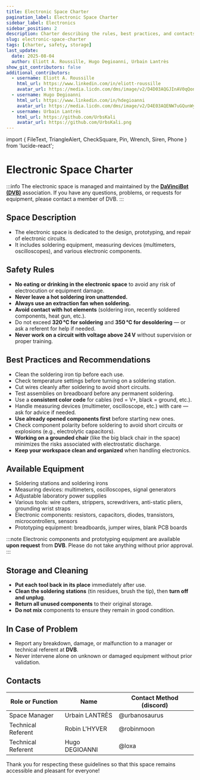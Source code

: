 ```yaml
---
title: Electronic Space Charter
pagination_label: Electronic Space Charter
sidebar_label: Electronics
sidebar_position: 2
description: Charter describing the rules, best practices, and contacts for the DeVinci Fablab electronic space.
slug: electronic-space-charter
tags: [charter, safety, storage]
last_update:
  date: 2025-08-04
  author: Eliott A. Roussille, Hugo Degioanni, Urbain Lantrès
show_git_contributors: false
additional_contributors:
  - username: Eliott A. Roussille
    html_url: https://www.linkedin.com/in/eliott-roussille
    avatar_url: https://media.licdn.com/dms/image/v2/D4D03AQGJInAV0qQonQ/profile-displayphoto-shrink_400_400/B4DZZZ3PrjH4Ag-/0/1745264377148?e=1758153600&v=beta&t=qUIJD-O8iwugtWxnDqAeRsp_gwPM_281yS1PFUg00Z8
  - username: Hugo Degioanni
    html_url: https://www.linkedin.com/in/hdegioanni
    avatar_url: https://media.licdn.com/dms/image/v2/D4E03AQENW7uGQunWyw/profile-displayphoto-shrink_400_400/profile-displayphoto-shrink_400_400/0/1730826037333?e=1758153600&v=beta&t=ie-_iLD-XeHFVs61uWTAFn3kZV2WBJmqVLtBj3AZJ5Q
  - username: Urbain Lantrès
    html_url: https://github.com/UrbsKali
    avatar_url: https://github.com/UrbsKali.png
---
```


import { FileText, TriangleAlert, CheckSquare, Pin, Wrench, Siren, Phone } from 'lucide-react';

# Electronic Space Charter

:::info
The electronic space is managed and maintained by the [**DaVinciBot (DVB)**](https://docs.davincibot.fr/) association. If you have any questions, problems, or requests for equipment, please contact a member of DVB.
:::

## <FileText size={32} /> Space Description

- The electronic space is dedicated to the design, prototyping, and repair of electronic circuits.
- It includes soldering equipment, measuring devices (multimeters, oscilloscopes), and various electronic components.

## <TriangleAlert size={32} /> Safety Rules

- **No eating or drinking in the electronic space** to avoid any risk of electrocution or equipment damage.
- **Never leave a hot soldering iron unattended.**
- **Always use an extraction fan when soldering.**
- **Avoid contact with hot elements** (soldering iron, recently soldered components, heat gun, etc.).
- Do not exceed **320 °C for soldering** and **350 °C for desoldering** — or ask a referent for help if needed.
- **Never work on a circuit with voltage above 24 V** without supervision or proper training.

## <CheckSquare size={32} /> Best Practices and Recommendations

- Clean the soldering iron tip before each use.
- Check temperature settings before turning on a soldering station.
- Cut wires cleanly after soldering to avoid short circuits.
- Test assemblies on breadboard before any permanent soldering.
- Use a **consistent color code** for cables (red = V+, black = ground, etc.).
- Handle measuring devices (multimeter, oscilloscope, etc.) with care — ask for advice if needed.
- **Use already opened components first** before starting new ones.
- Check component polarity before soldering to avoid short circuits or explosions (e.g., electrolytic capacitors).
- **Working on a grounded chair** (like the big black chair in the space) minimizes the risks associated with electrostatic discharge.
- **Keep your workspace clean and organized** when handling electronics.

## <Wrench size={32} /> Available Equipment

- Soldering stations and soldering irons
- Measuring devices: multimeters, oscilloscopes, signal generators
- Adjustable laboratory power supplies
- Various tools: wire cutters, strippers, screwdrivers, anti-static pliers, grounding wrist straps
- Electronic components: resistors, capacitors, diodes, transistors, microcontrollers, sensors
- Prototyping equipment: breadboards, jumper wires, blank PCB boards

:::note
Electronic components and prototyping equipment are available **upon request** from **DVB**. Please do not take anything without prior approval.
:::

## <Pin size={32} /> Storage and Cleaning

- **Put each tool back in its place** immediately after use.
- **Clean the soldering stations** (tin residues, brush the tip), then **turn off and unplug**.
- **Return all unused components** to their original storage.
- **Do not mix** components to ensure they remain in good condition.

## <Siren size={32} /> In Case of Problem

- Report any breakdown, damage, or malfunction to a manager or technical referent at **DVB**.
- Never intervene alone on unknown or damaged equipment without prior validation.

## <Phone size={32} /> Contacts

| Role or Function   | Name           | Contact Method (discord) |
| ------------------ | -------------- | ------------------------ |
| Space Manager      | Urbain LANTRÈS | @urbanosaurus            |
| Technical Referent | Robin L'HYVER  | @robinmoon               |
| Technical Referent | Hugo DEGIOANNI | @loxa                    |

Thank you for respecting these guidelines so that this space remains accessible and pleasant for everyone!
